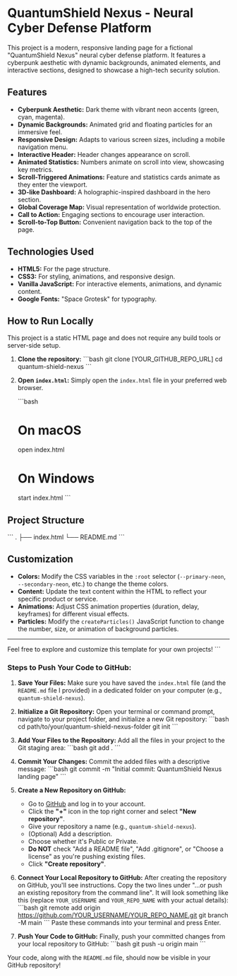 # QuantumShield Nexus - Neural Cyber Defense Platform

This project is a modern, responsive landing page for a fictional "QuantumShield Nexus" neural cyber defense platform. It features a cyberpunk aesthetic with dynamic backgrounds, animated elements, and interactive sections, designed to showcase a high-tech security solution.

## Features

- **Cyberpunk Aesthetic:** Dark theme with vibrant neon accents (green, cyan, magenta).
- **Dynamic Backgrounds:** Animated grid and floating particles for an immersive feel.
- **Responsive Design:** Adapts to various screen sizes, including a mobile navigation menu.
- **Interactive Header:** Header changes appearance on scroll.
- **Animated Statistics:** Numbers animate on scroll into view, showcasing key metrics.
- **Scroll-Triggered Animations:** Feature and statistics cards animate as they enter the viewport.
- **3D-like Dashboard:** A holographic-inspired dashboard in the hero section.
- **Global Coverage Map:** Visual representation of worldwide protection.
- **Call to Action:** Engaging sections to encourage user interaction.
- **Scroll-to-Top Button:** Convenient navigation back to the top of the page.

## Technologies Used

- **HTML5:** For the page structure.
- **CSS3:** For styling, animations, and responsive design.
- **Vanilla JavaScript:** For interactive elements, animations, and dynamic content.
- **Google Fonts:** "Space Grotesk" for typography.

## How to Run Locally

This project is a static HTML page and does not require any build tools or server-side setup.

1.  **Clone the repository:**
    \`\`\`bash
    git clone [YOUR_GITHUB_REPO_URL]
    cd quantum-shield-nexus
    \`\`\`
2.  **Open `index.html`:**
    Simply open the `index.html` file in your preferred web browser.

    \`\`\`bash

    # On macOS

    open index.html

    # On Windows

    start index.html
    \`\`\`

## Project Structure

\`\`\`
.
├── index.html
└── README.md
\`\`\`

## Customization

- **Colors:** Modify the CSS variables in the `:root` selector (`--primary-neon`, `--secondary-neon`, etc.) to change the theme colors.
- **Content:** Update the text content within the HTML to reflect your specific product or service.
- **Animations:** Adjust CSS animation properties (duration, delay, keyframes) for different visual effects.
- **Particles:** Modify the `createParticles()` JavaScript function to change the number, size, or animation of background particles.

---

Feel free to explore and customize this template for your own projects!
\`\`\`

### Steps to Push Your Code to GitHub:

1.  **Save Your Files:**
    Make sure you have saved the `index.html` file (and the `README.md` file I provided) in a dedicated folder on your computer (e.g., `quantum-shield-nexus`).

2.  **Initialize a Git Repository:**
    Open your terminal or command prompt, navigate to your project folder, and initialize a new Git repository:
    \`\`\`bash
    cd path/to/your/quantum-shield-nexus-folder
    git init
    \`\`\`

3.  **Add Your Files to the Repository:**
    Add all the files in your project to the Git staging area:
    \`\`\`bash
    git add .
    \`\`\`

4.  **Commit Your Changes:**
    Commit the added files with a descriptive message:
    \`\`\`bash
    git commit -m "Initial commit: QuantumShield Nexus landing page"
    \`\`\`

5.  **Create a New Repository on GitHub:**

    - Go to [GitHub](https://github.com/) and log in to your account.
    - Click the **"+"** icon in the top right corner and select **"New repository"**.
    - Give your repository a name (e.g., `quantum-shield-nexus`).
    - (Optional) Add a description.
    - Choose whether it's Public or Private.
    - **Do NOT** check "Add a README file", "Add .gitignore", or "Choose a license" as you're pushing existing files.
    - Click **"Create repository"**.

6.  **Connect Your Local Repository to GitHub:**
    After creating the repository on GitHub, you'll see instructions. Copy the two lines under "…or push an existing repository from the command line". It will look something like this (replace `YOUR_USERNAME` and `YOUR_REPO_NAME` with your actual details):
    \`\`\`bash
    git remote add origin https://github.com/YOUR_USERNAME/YOUR_REPO_NAME.git
    git branch -M main
    \`\`\`
    Paste these commands into your terminal and press Enter.

7.  **Push Your Code to GitHub:**
    Finally, push your committed changes from your local repository to GitHub:
    \`\`\`bash
    git push -u origin main
    \`\`\`

Your code, along with the `README.md` file, should now be visible in your GitHub repository!
